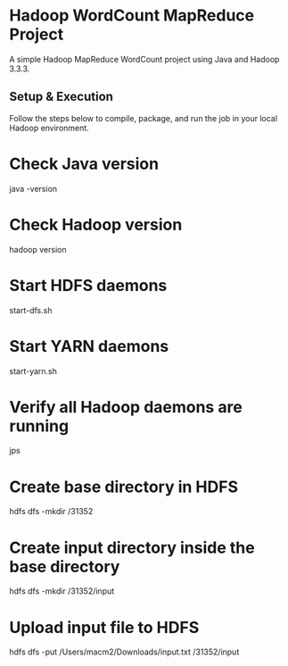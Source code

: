 # Hadoop WordCount MapReduce Project

A simple Hadoop MapReduce WordCount project using Java and Hadoop 3.3.3.

## Setup & Execution
Follow the steps below to compile, package, and run the job in your local Hadoop environment.

# Check Java version
java -version

# Check Hadoop version
hadoop version

# Start HDFS daemons
start-dfs.sh

# Start YARN daemons
start-yarn.sh

# Verify all Hadoop daemons are running
jps

# Create base directory in HDFS
hdfs dfs -mkdir /31352

# Create input directory inside the base directory
hdfs dfs -mkdir /31352/input

# Upload input file to HDFS
hdfs dfs -put /Users/macm2/Downloads/input.txt /31352/input
